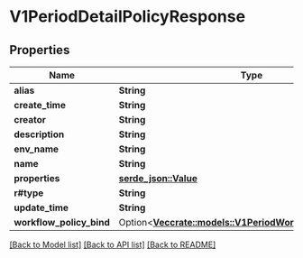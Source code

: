 # V1PeriodDetailPolicyResponse

## Properties

Name | Type | Description | Notes
------------ | ------------- | ------------- | -------------
**alias** | **String** |  | 
**create_time** | **String** |  | 
**creator** | **String** |  | 
**description** | **String** |  | 
**env_name** | **String** |  | 
**name** | **String** |  | 
**properties** | [**serde_json::Value**](.md) |  | 
**r#type** | **String** |  | 
**update_time** | **String** |  | 
**workflow_policy_bind** | Option<[**Vec<crate::models::V1PeriodWorkflowPolicyBinding>**](v1.WorkflowPolicyBinding.md)> |  | [optional]

[[Back to Model list]](../README.md#documentation-for-models) [[Back to API list]](../README.md#documentation-for-api-endpoints) [[Back to README]](../README.md)


